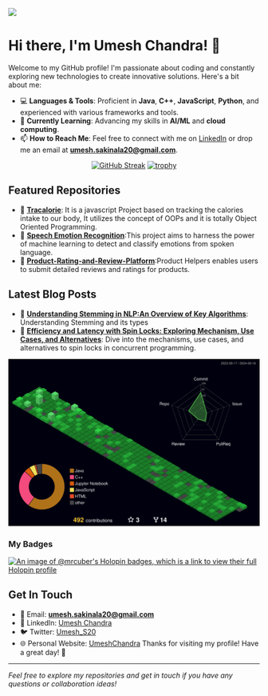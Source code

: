 ![](https://komarev.com/ghpvc/?username=MrCuber&style=for-the-badge&color=blueviolet)
# Hi there, I'm Umesh Chandra! 👋

Welcome to my GitHub profile! I'm passionate about coding and constantly exploring new technologies to create innovative solutions. Here's a bit about me:

- 💻 **Languages & Tools**: Proficient in **Java**, **C++**, **JavaScript**, **Python**, and experienced with various frameworks and tools.
- 🌱 **Currently Learning**: Advancing my skills in **AI/ML** and **cloud computing**.
- 📫 **How to Reach Me**: Feel free to connect with me on [LinkedIn](https://www.linkedin.com/in/umeshchandrasakinala/) or drop me an email at **umesh.sakinala20@gmail.com**.

<!-- ### Here's the languages that I am currently working on:

![](https://img.shields.io/badge/HTML5-E34F26?style=for-the-badge&logo=html5&logoColor=white)
![](https://img.shields.io/badge/CSS3-1572B6?style=for-the-badge&logo=css3&logoColor=white)
![](https://img.shields.io/badge/JavaScript-F7DF1E?style=for-the-badge&logo=javascript&logoColor=black)
![](https://img.shields.io/badge/MySQL-005C84?style=for-the-badge&logo=mysql&logoColor=white)
![](https://img.shields.io/badge/Oracle-F80000?style=for-the-badge&logo=Oracle&logoColor=white)

 -->


<!-- ### Connect with me 🤝
<a href="https://www.linkedin.com/in/umeshchandrasakinala/" target="_blank"><img src="https://i.imgur.com/RIefvk9.png" height="50px"></a>
<a href="https://www.umeshchandra.in" target="_blank"><img src="https://github.com/MrCuber/MrCuber/blob/main/Logo.png" height="50px"></a> -->

<div align="center">
 
[![GitHub Streak](https://github-readme-streak-stats.herokuapp.com/?user=umeshsakinala&theme=radical)](https://git.io/streak-stats)
[![trophy](https://github-profile-trophy.vercel.app/?username=umeshsakinala)](https://github.com/ryo-ma/github-profile-trophy)

</div>

## Featured Repositories

- 🌟 **[Tracalorie]([https://github.com/UmeshSakinala/Tracalorie])**: It is a javascript Project based on tracking the calories intake to our body, It utilizes the concept of OOPs and it is totally Object Oriented Programming.
- 🌟 **[Speech Emotion Recognition]([https://github.com/UmeshSakinala/Speech-Emotion-Recognition])**:This project aims to harness the power of machine learning to detect and classify emotions from spoken language.
- 🌟 **[Product-Rating-and-Review-Platform]([https://github.com/UmeshSakinala/Product-Rating-and-Review-Platform])**:Product Helpers enables users to submit detailed reviews and ratings for products.

## Latest Blog Posts

- 📝 **[Understanding Stemming in NLP:An Overview of Key Algorithms](https://umeshchandra.in/2024/07/30/understanding-stemming-in-nlpan-overview-of-key-algorithms/)**: Understanding Stemming and its types
- 📝 **[Efficiency and Latency with Spin Locks: Exploring Mechanism, Use Cases, and Alternatives](https://umeshchandra.in/2024/07/15/efficiency-and-latency-with-spin-locks-exploring-mechanism-use-cases-and-alternatives/)**: Dive into the mechanisms, use cases, and alternatives to spin locks in concurrent programming.


![](./profile-3d-contrib/profile-night-green.svg)

### My Badges
[![An image of @mrcuber's Holopin badges, which is a link to view their full Holopin profile](https://holopin.me/mrcuber)](https://holopin.io/@mrcuber)

## Get In Touch

- 📧 Email: **umesh.sakinala20@gmail.com**
- 💼 LinkedIn: [Umesh Chandra](https://www.linkedin.com/in/umeshchandrasakinala/)
- 🐦 Twitter: [Umesh_S20](https://twitter.com/Umesh_S20)
- 🌐 Personal Website: [UmeshChandra](https://umeshchandra.in/)
Thanks for visiting my profile! Have a great day! 🚀

---

*Feel free to explore my repositories and get in touch if you have any questions or collaboration ideas!*

<!-- ![Umesh GitHub stats](https://github-readme-stats.vercel.app/api?username=mrcuber&show_icons=true&theme=radical) -->


<!-- [![MrCuber's GitHub | Languages Over Time](https://stats.quine.sh/MrCuber/languages-over-time?theme=dark)](https://quine.sh?utm_source=widgets&utm_campaign=MrCuber) -->
